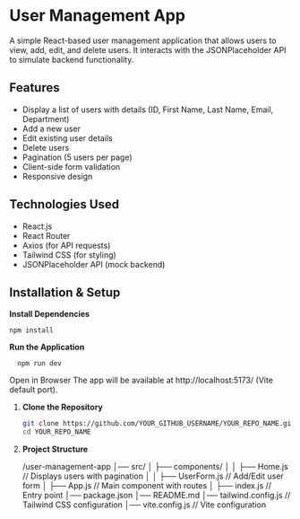 # User Management App

A simple React-based user management application that allows users to view, add, edit, and delete users. It interacts with the JSONPlaceholder API to simulate backend functionality.

## Features

- Display a list of users with details (ID, First Name, Last Name, Email, Department)
- Add a new user
- Edit existing user details
- Delete users
- Pagination (5 users per page)
- Client-side form validation
- Responsive design

## Technologies Used

- React.js
- React Router
- Axios (for API requests)
- Tailwind CSS (for styling)
- JSONPlaceholder API (mock backend)

## Installation & Setup

**Install Dependencies**

    npm install
      
**Run the Application**
    
      npm run dev
      
Open in Browser The app will be available at http://localhost:5173/ (Vite default port).

1. **Clone the Repository**
   ```sh
   git clone https://github.com/YOUR_GITHUB_USERNAME/YOUR_REPO_NAME.git
   cd YOUR_REPO_NAME

2. **Project Structure**

    /user-management-app
    │── src/
    │   ├── components/
    │   │   ├── Home.js      // Displays users with pagination
    │   │   ├── UserForm.js  // Add/Edit user form
    │   ├── App.js           // Main component with routes
    │   ├── index.js         // Entry point
    │── package.json
    │── README.md
    │── tailwind.config.js   // Tailwind CSS configuration
    │── vite.config.js       // Vite configuration


